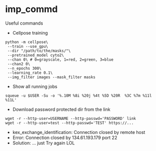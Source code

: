 # imp_commd
Useful commands 

- Cellpose training
```
python -m cellpose\
 --train --use_gpu\
 --dir "/path/to/the/masks/"\
 --pretrained_model cyto2\
 --chan 0\ # 0=grayscale, 1=red, 2=green, 3=blue
 --chan2 0\
 --n_epochs 300\
 --learning_rate 0.1\
 --img_filter images --mask_filter masks
```
- Show all running jobs
```
squeue -u $USER -Su -o '%.10M %8i %20j %4t %5D %20R  %3C %7m %11l %11L'
```
- Download password protected dir from the link
```
wget -r --http-user=USERNAME --http-passwd='PASSWORD' link
wget -r --http-user=test --http-passwd='TEST' https://...
```
- kex_exchange_identification: Connection closed by remote host
- Error: Connection closed by 134.61.193.179 port 22
- Solution: ... just Try again LOL
